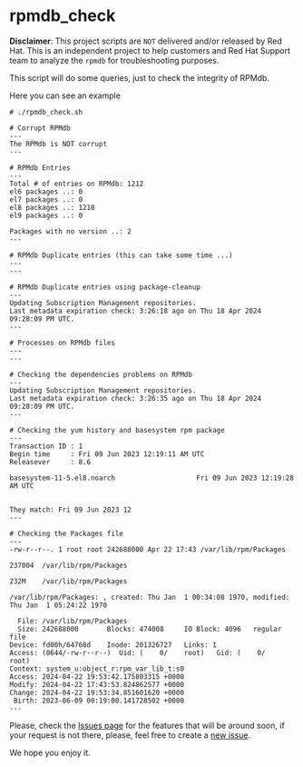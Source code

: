 # rpmdb_check

**Disclaimer**: This project scripts are `NOT` delivered and/or released by Red Hat. This is an independent project to help customers and Red Hat Support team to analyze the `rpmdb` for troubleshooting purposes.

This script will do some queries, just to check the integrity of RPMdb.

Here you can see an example
```
# ./rpmdb_check.sh 

# Corrupt RPMdb
---
The RPMdb is NOT corrupt
---

# RPMdb Entries
---
Total # of entries on RPMdb: 1212
el6 packages ..: 0
el7 packages ..: 0
el8 packages ..: 1210
el9 packages ..: 0

Packages with no version ..: 2
---

# RPMdb Duplicate entries (this can take some time ...)
---
---

# RPMdb Duplicate entries using package-cleanup
---
Updating Subscription Management repositories.
Last metadata expiration check: 3:26:18 ago on Thu 18 Apr 2024 09:28:09 PM UTC.
---

# Processes on RPMdb files
---
---

# Checking the dependencies problems on RPMdb
---
Updating Subscription Management repositories.
Last metadata expiration check: 3:26:35 ago on Thu 18 Apr 2024 09:28:09 PM UTC.
---

# Checking the yum history and basesystem rpm package
---
Transaction ID : 1
Begin time     : Fri 09 Jun 2023 12:19:11 AM UTC
Releasever     : 8.6

basesystem-11-5.el8.noarch                    Fri 09 Jun 2023 12:19:28 AM UTC


They match: Fri 09 Jun 2023 12
---

# Checking the Packages file
---
-rw-r--r--. 1 root root 242688000 Apr 22 17:43 /var/lib/rpm/Packages

237004  /var/lib/rpm/Packages

232M    /var/lib/rpm/Packages

/var/lib/rpm/Packages: , created: Thu Jan  1 00:34:08 1970, modified: Thu Jan  1 05:24:22 1970

  File: /var/lib/rpm/Packages
  Size: 242688000       Blocks: 474008     IO Block: 4096   regular file
Device: fd00h/64768d    Inode: 201326727   Links: 1
Access: (0644/-rw-r--r--)  Uid: (    0/    root)   Gid: (    0/    root)
Context: system_u:object_r:rpm_var_lib_t:s0
Access: 2024-04-22 19:53:42.175803315 +0000
Modify: 2024-04-22 17:43:53.824862577 +0000
Change: 2024-04-22 19:53:34.851601620 +0000
 Birth: 2023-06-09 00:19:00.141728502 +0000
---
```

Please, check the [Issues page](https://github.com/Qikfix/rpmdb_check/issues) for the features that will be around soon, if your request is not there, please, feel free to create a [new issue](https://github.com/Qikfix/rpmdb_check/issues/new).


We hope you enjoy it.